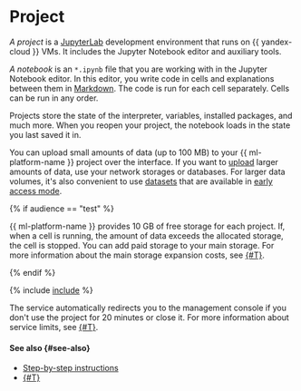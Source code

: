 # Project

_A project_ is a [JupyterLab](https://jupyter.org/) development environment that runs on {{ yandex-cloud }} VMs. It includes the Jupyter Notebook editor and auxiliary tools.

_A notebook_ is an `*.ipynb` file that you are working with in the Jupyter Notebook editor. In this editor, you write code in cells and explanations between them in [Markdown](https://jupyter-notebook.readthedocs.io/en/stable/examples/Notebook/Working%20With%20Markdown%20Cells.html). The code is run for each cell separately. Cells can be run in any order.

Projects store the state of the interpreter, variables, installed packages, and much more. When you reopen your project, the notebook loads in the state you last saved it in.

You can upload small amounts of data (up to 100 MB) to your {{ ml-platform-name }} project over the interface. If you want to [upload](../operations/index.md#data-source) larger amounts of data, use your network storages or databases. For larger data volumes, it's also convenient to use [datasets](dataset.md) that are available in [early access mode](../early-access/index.md).

{% if audience == "test" %}

{{ ml-platform-name }} provides 10 GB of free storage for each project. If, when a cell is running, the amount of data exceeds the allocated storage, the cell is stopped. You can add paid storage to your main storage. For more information about the main storage expansion costs, see [{#T}](../pricing.md).

{% endif %}

{% include [include](../../_includes/datasphere/saving-variables-warn.md) %}

The service automatically redirects you to the management console if you don't use the project for 20 minutes or close it. For more information about service limits, see [{#T}](limits.md).

#### See also {#see-also}

* [Step-by-step instructions](../operations/index.md#projects)
* [{#T}](limits.md)

